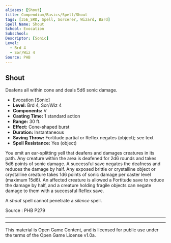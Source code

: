 ```yaml
---
aliases: [Shout]
title: Compendium/Basics/Spell/Shout
tags: [35E_SRD, Spell, Sorcerer, Wizard, Bard]
Spell Name: Shout
School: Evocation
Subschool: 
Descriptor: [Sonic]
Level:
  - Brd 4
  - Sor/Wiz 4
Source: PHB
---
```



## Shout

Deafens all within cone and deals 5d6 sonic damage.

*   Evocation [Sonic]
*   **Level:** Brd 4, Sor/Wiz 4
*   **Components:** V
*   **Casting Time:** 1 standard action
*   **Range:** 30 ft.
*   **Effect:** Cone-shaped burst
*   **Duration:** Instantaneous
*   **Saving Throw:** Fortitude partial or Reflex negates (object); see text
*   **Spell Resistance:** Yes (object)

<p>You emit an ear-splitting yell that deafens and damages creatures in its path. Any creature within the area is deafened for 2d6 rounds and takes 5d6 points of sonic damage. A successful save negates the deafness and reduces the damage by half. Any exposed brittle or crystalline object or crystalline creature takes 1d6 points of sonic damage per caster level (maximum 15d6). An affected creature is allowed a Fortitude save to reduce the damage by half, and a creature holding fragile objects can negate damage to them with a successful Reflex save.</p><p>A <i>shout</i> spell cannot penetrate a <i>silence</i> spell.</p>

Source : PHB P279

---

---

This material is Open Game Content, and is licensed for public use under
the terms of the Open Game License v1.0a.
